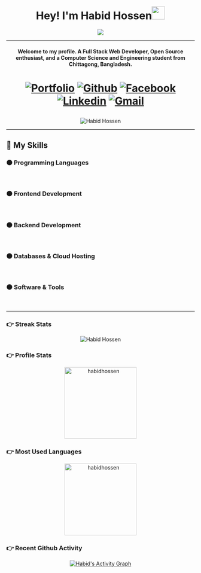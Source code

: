 <h1 align="center">Hey! I'm <b>Habid Hossen</b><img src="https://media.giphy.com/media/hvRJCLFzcasrR4ia7z/giphy.gif" width="35"></h1>
<p align="center">
 <a href="https://github.com/DenverCoder1/readme-typing-svg"><img src="https://readme-typing-svg.demolab.com?font=Nunito&weight=700&pause=1000&color=F71388&center=true&vCenter=true&width=435&lines=Computer+Science+%26+Engineering+Student;Full+Stack+Developer;MERN+Stack+Developer;Android+Developer;Always+learning+new+things"></a>

</p>
<hr/>
<h4 align="center">Welcome to my profile. A Full Stack Web Developer, Open Source enthusiast, and a Computer Science and Engineering student from Chittagong, Bangladesh.</h4>

<h1 align="center">

<a href="https://habidhossen.netlify.app/" target="_blank"><img alt="Portfolio" src="https://img.shields.io/badge/Portfolio-f52225.svg?logo=google&logoColor=white"></a>
<a href="https://github.com/Habidhossen" target="_blank"><img alt="Github" src="https://img.shields.io/badge/Github-6cc644.svg?logo=Github&logoColor=white"></a>
<a href="https://facebook.com/habidhossen" target="_blank"><img alt="Facebook" src="https://img.shields.io/badge/Facebook-3b5998.svg?logo=Facebook&logoColor=white"></a>
<a href="https://linkedin.com/in/habid-hossen-738114213" target="_blank"><img alt="Linkedin" src="https://img.shields.io/badge/Linkedin-0e76a8.svg?logo=Linkedin&logoColor=white"></a>
<a href="mailto:habidhossen2@gmail.com" target="_blank"><img alt="Gmail" src="https://img.shields.io/badge/Gmail-ea4335.svg?logo=Gmail&logoColor=white"></a>

</h1>

<p align="center"> <img src="https://komarev.com/ghpvc/?username=habidhossen&color=blueviolet&style=flat" alt="Habid Hossen" /> </p>

<hr/>

## 📝 My Skills

### ⚫ Programming Languages

<p align="left"> 
&emsp;
<a href=""><img alt="" src="https://img.shields.io/badge/C%20-%231c3552.svg"></a>
&emsp;
<a href=""><img alt="" src="https://img.shields.io/badge/C++%20-%231c3552.svg"></a>
&emsp;
<a href=""><img alt="" src="https://img.shields.io/badge/Java%20-%231c3552.svg"></a>
&emsp;
<a href=""><img alt="" src="https://img.shields.io/badge/JavaScript%20-%231c3552.svg"></a>
&emsp;
<a href=""><img alt="" src="https://img.shields.io/badge/PHP%20-%231c3552.svg"></a>
&emsp;
<a href=""><img alt="" src="https://img.shields.io/badge/Python%20-%231c3552.svg"></a>
&emsp;
</p>

### ⚫ Frontend Development

<p align="left"> 
&emsp;
<a href=""><img alt="" src="https://img.shields.io/badge/HTML%20-%231c3552.svg"></a>
&emsp;
<a href=""><img alt="" src="https://img.shields.io/badge/CSS%20-%231c3552.svg"></a>
&emsp;
<a href=""><img alt="" src="https://img.shields.io/badge/SASS%20-%231c3552.svg"></a>
&emsp;
<a href=""><img alt="" src="https://img.shields.io/badge/Styled Component%20-%231c3552.svg"></a>
&emsp;
<a href=""><img alt="" src="https://img.shields.io/badge/Bootstrap%20-%231c3552.svg"></a>
&emsp;
<a href=""><img alt="" src="https://img.shields.io/badge/Tailwind CSS%20-%231c3552.svg"></a>
&emsp;
<a href=""><img alt="" src="https://img.shields.io/badge/Material UI%20-%231c3552.svg"></a>
&emsp;
<a href=""><img alt="" src="https://img.shields.io/badge/ES6%20-%231c3552.svg"></a>
&emsp;
<a href=""><img alt="" src="https://img.shields.io/badge/Rest API%20-%231c3552.svg"></a>
&emsp;
<a href=""><img alt="" src="https://img.shields.io/badge/SPA%20-%231c3552.svg"></a>
&emsp;
<a href=""><img alt="" src="https://img.shields.io/badge/React.JS%20-%231c3552.svg"></a>
&emsp;
<a href=""><img alt="" src="https://img.shields.io/badge/Redux%20-%231c3552.svg"></a>
&emsp;
<a href=""><img alt="" src="https://img.shields.io/badge/Stripe%20-%231c3552.svg"></a>
&emsp;
</p>

### ⚫ Backend Development

<p align="left"> 
&emsp; 
<a href=""><img alt="" src="https://img.shields.io/badge/Node.JS%20-%231c3552.svg"></a>
&emsp;  
<a href=""><img alt="" src="https://img.shields.io/badge/Express.JS%20-%231c3552.svg"></a>
&emsp;  
<a href=""><img alt="" src="https://img.shields.io/badge/Mongoose%20-%231c3552.svg"></a>
&emsp; 
<a href=""><img alt="" src="https://img.shields.io/badge/Authentication%20-%231c3552.svg"></a>
&emsp;  
<a href=""><img alt="" src="https://img.shields.io/badge/JWT%20-%231c3552.svg"></a>
&emsp;  
<a href=""><img alt="" src="https://img.shields.io/badge/Passport.JS%20-%231c3552.svg"></a>
&emsp;  
</p>

### ⚫ Databases & Cloud Hosting

<p align="left">
&emsp;
<a href=""><img alt="" src="https://img.shields.io/badge/MongoDB%20-%231c3552.svg"></a>
&emsp;
<a href=""><img alt="" src="https://img.shields.io/badge/MySQL%20-%231c3552.svg"></a>
&emsp;
<a href=""><img alt="" src="https://img.shields.io/badge/Firebase%20-%231c3552.svg"></a>
&emsp;
<a href=""><img alt="" src="https://img.shields.io/badge/Netlify%20-%231c3552.svg"></a>
&emsp;
<a href=""><img alt="" src="https://img.shields.io/badge/Heroku%20-%231c3552.svg"></a>
&emsp;
<a href=""><img alt="" src="https://img.shields.io/badge/Render%20-%231c3552.svg"></a>
</p>

### ⚫ Software & Tools

<p>
&emsp;
<a href=""><img alt="" src="https://img.shields.io/badge/Git%20-%231c3552.svg"></a>
&emsp;
<a href=""><img alt="" src="https://img.shields.io/badge/GitHub%20-%231c3552.svg"></a>
&emsp;
<a href=""><img alt="" src="https://img.shields.io/badge/Visual Studio Code%20-%231c3552.svg"></a>
&emsp;
<a href=""><img alt="" src="https://img.shields.io/badge/Android Studio%20-%231c3552.svg"></a>
&emsp;
<a href=""><img alt="" src="https://img.shields.io/badge/Adobe%20-%231c3552.svg"></a>
&emsp;
<a href=""><img alt="" src="https://img.shields.io/badge/Figma%20-%231c3552.svg"></a>
&emsp;
<a href=""><img alt="" src="https://img.shields.io/badge/NPM%20-%231c3552.svg"></a>
&emsp;
<a href=""><img alt="" src="https://img.shields.io/badge/Yarn%20-%231c3552.svg"></a>
&emsp;
<a href=""><img alt="" src="https://img.shields.io/badge/Postman%20-%231c3552.svg"></a>
&emsp;
</p>

<hr/>

### 👉 Streak Stats

<p align="center"><img align="center" src="https://github-readme-streak-stats.herokuapp.com/?user=Habidhossen&theme=buefy-dark" alt="Habid Hossen" /></p>

### 👉 Profile Stats

<p align="center">
    <a href="https://github.com/habidhossen"><img align="center" src="https://github-readme-stats.vercel.app/api?username=habidhossen&show_icons=true&locale=en&theme=aura_dark" alt="habidhossen" height="192px"/></a>
</p>

### 👉 Most Used Languages

<p  align="center">
	  <img src="https://github-readme-stats.vercel.app/api/top-langs?username=habidhossen&show_icons=true&locale=en&layout=compact&theme=aura_dark" alt="habidhossen" height="192px"/>
	</p>

### 👉 Recent Github Activity

<p align="center">
    <a href="https://github.com/Habidhossen"><img alt="Habid's Activity Graph" src="https://activity-graph.herokuapp.com/graph?username=habidhossen&custom_title=Habid%20Hossen's%20Contribution%20Graph&theme=react-dark" /></a>
</p>
